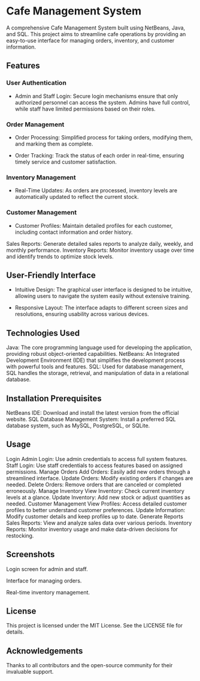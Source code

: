 # Cafe Management System	
A comprehensive Cafe Management System built using NetBeans, Java, and SQL. This project aims to streamline cafe operations by providing an easy-to-use interface for managing orders, inventory, and customer information.

## Features
### User Authentication
- Admin and Staff Login: Secure login mechanisms ensure that only authorized personnel can access the system. Admins have full control, while staff have limited permissions based on their roles.
### Order Management
- Order Processing: Simplified process for taking orders, modifying them, and marking them as complete.
+ Order Tracking: Track the status of each order in real-time, ensuring timely service and customer satisfaction.
### Inventory Management
- Real-Time Updates: As orders are processed, inventory levels are automatically updated to reflect the current stock.
### Customer Management
- Customer Profiles: Maintain detailed profiles for each customer, including contact information and order history.

Sales Reports: Generate detailed sales reports to analyze daily, weekly, and monthly performance.
Inventory Reports: Monitor inventory usage over time and identify trends to optimize stock levels.

## User-Friendly Interface
- Intuitive Design: The graphical user interface is designed to be intuitive, allowing users to navigate the system easily without extensive training.
+ Responsive Layout: The interface adapts to different screen sizes and resolutions, ensuring usability across various devices.

## Technologies Used
Java: The core programming language used for developing the application, providing robust object-oriented capabilities.
NetBeans: An Integrated Development Environment (IDE) that simplifies the development process with powerful tools and features.
SQL: Used for database management, SQL handles the storage, retrieval, and manipulation of data in a relational database.

## Installation Prerequisites
NetBeans IDE: Download and install the latest version from the official website.
SQL Database Management System: Install a preferred SQL database system, such as MySQL, PostgreSQL, or SQLite.

## Usage
Login
Admin Login: Use admin credentials to access full system features.
Staff Login: Use staff credentials to access features based on assigned permissions.
Manage Orders
Add Orders: Easily add new orders through a streamlined interface.
Update Orders: Modify existing orders if changes are needed.
Delete Orders: Remove orders that are canceled or completed erroneously.
Manage Inventory
View Inventory: Check current inventory levels at a glance.
Update Inventory: Add new stock or adjust quantities as needed.
Customer Management
View Profiles: Access detailed customer profiles to better understand customer preferences.
Update Information: Modify customer details and keep profiles up to date.
Generate Reports
Sales Reports: View and analyze sales data over various periods.
Inventory Reports: Monitor inventory usage and make data-driven decisions for restocking.
## Screenshots

Login screen for admin and staff.


Interface for managing orders.


Real-time inventory management.

## License
This project is licensed under the MIT License. See the LICENSE file for details.

## Acknowledgements
Thanks to all contributors and the open-source community for their invaluable support.
